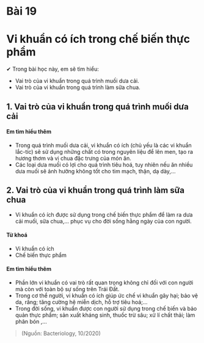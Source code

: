 # Bài 19
# Vi khuẩn có ích trong chế biến thực phẩm

✔ Trong bài học này, em sẽ tìm hiểu:
- Vai trò của vi khuẩn trong quá trình muối dưa cải.
- Vai trò của vi khuẩn trong quá trình làm sữa chua.

## 1. Vai trò của vi khuẩn trong quá trình muối dưa cải

#### Em tìm hiểu thêm
- Trong quá trình muối dưa cải, vi khuẩn có ích (chủ yếu là các vi khuẩn lắc-tíc) sẽ sử dụng những chất có trong nguyên liệu để lên men, tạo ra hương thơm và vị chua đặc trưng của món ăn.
- Các loại dưa muối có lợi cho quá trình tiêu hoá, tuy nhiên nếu ăn nhiều dưa muối sẽ ảnh hưởng không tốt cho tim mạch, thận, dạ dày,...

## 2. Vai trò của vi khuẩn trong quá trình làm sữa chua

- Vi khuẩn có ích được sử dụng trong chế biến thực phẩm để làm ra dưa cải muối, sữa chua,... phục vụ cho đời sống hằng ngày của con người.

#### Từ khoá
- Vi khuẩn có ích
- Chế biến thực phẩm

#### Em tìm hiểu thêm
- Phần lớn vi khuẩn có vai trò rất quan trọng không chỉ đối với con người mà còn với toàn bộ sự sống trên Trái Đất.
- Trong cơ thể người, vi khuẩn có ích giúp ức chế vi khuẩn gây hại; bảo vệ da, răng; tăng cường hệ miễn dịch, hỗ trợ tiêu hoá;...
- Trong đời sống, vi khuẩn được con người sử dụng trong chế biến và bảo quản thực phẩm; sản xuất kháng sinh, thuốc trừ sâu; xử lí chất thải; làm phân bón ,...
> (Nguồn: Bacteriology, 10/2020)
